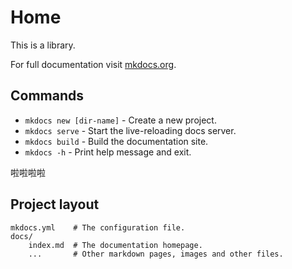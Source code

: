 # Home

This is a library.

For full documentation visit [mkdocs.org](https://www.mkdocs.org).

## Commands

* `mkdocs new [dir-name]` - Create a new project.
* `mkdocs serve` - Start the live-reloading docs server.
* `mkdocs build` - Build the documentation site.
* `mkdocs -h` - Print help message and exit.

啦啦啦啦

## Project layout

    mkdocs.yml    # The configuration file.
    docs/
        index.md  # The documentation homepage.
        ...       # Other markdown pages, images and other files.
